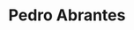 ---
title: "Pedro Abrantes"
role: "Sales"
email: "pedro.abrantes@bio4plas.com"
phone: "+351 968 253 090"
---